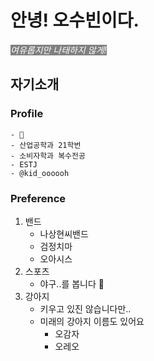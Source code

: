 # 안녕! 오수빈이다.

<span style = "background-color:gray; color:white">_*여유롭지만 나태하지 않게!*_

## 자기소개
### Profile
    - 🦁
    - 산업공학과 21학번
    - 소비자학과 복수전공
    - ESTJ
    - @kid_oooooh

### Preference
1. 밴드
    - 나상현씨밴드
    - 검정치마
    - 오아시스
2. 스포츠
    - 야구..를 봅니다 🐯
3. 강아지
    - 키우고 있진 않습니다만..
    - 미래의 강아지 이름도 있어요
        - 오감자
        - 오레오
